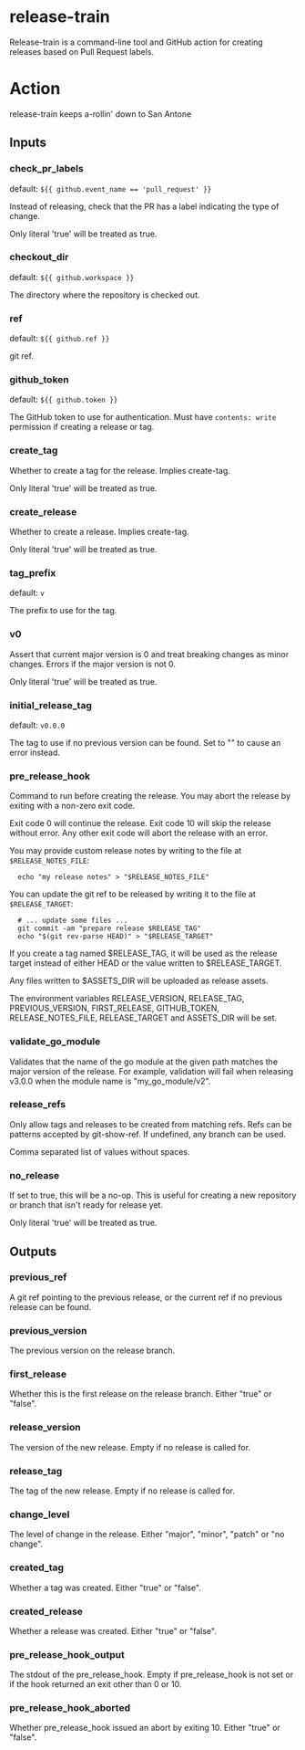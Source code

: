 # release-train

Release-train is a command-line tool and GitHub action for creating releases based on Pull Request labels.

# Action

<!--- everything between the next line and the "end action doc" comment is generated by script/generate --->
<!--- start action doc --->

release-train keeps a-rollin' down to San Antone

## Inputs

### check_pr_labels

default: `${{ github.event_name == 'pull_request' }}`

Instead of releasing, check that the PR has a label indicating the type of change.

Only literal 'true' will be treated as true.

### checkout_dir

default: `${{ github.workspace }}`

The directory where the repository is checked out.

### ref

default: `${{ github.ref }}`

git ref.

### github_token

default: `${{ github.token }}`

The GitHub token to use for authentication. Must have `contents: write` permission if creating a release or tag.

### create_tag

Whether to create a tag for the release. Implies create-tag.

Only literal 'true' will be treated as true.

### create_release

Whether to create a release. Implies create-tag.

Only literal 'true' will be treated as true.

### tag_prefix

default: `v`

The prefix to use for the tag.

### v0

Assert that current major version is 0 and treat breaking changes as minor changes. 
Errors if the major version is not 0.


Only literal 'true' will be treated as true.

### initial_release_tag

default: `v0.0.0`

The tag to use if no previous version can be found. Set to "" to cause an error instead.

### pre_release_hook

Command to run before creating the release. You may abort the release by exiting with a non-zero exit code.

Exit code 0 will continue the release. Exit code 10 will skip the release without error. Any other exit code will
abort the release with an error.

You may provide custom release notes by writing to the file at `$RELEASE_NOTES_FILE`:

```
  echo "my release notes" > "$RELEASE_NOTES_FILE"
```

You can update the git ref to be released by writing it to the file at `$RELEASE_TARGET`:

```
  # ... update some files ...
  git commit -am "prepare release $RELEASE_TAG"
  echo "$(git rev-parse HEAD)" > "$RELEASE_TARGET"
```

If you create a tag named $RELEASE_TAG, it will be used as the release target instead of either HEAD or the value
written to $RELEASE_TARGET.

Any files written to $ASSETS_DIR will be uploaded as release assets.

The environment variables RELEASE_VERSION, RELEASE_TAG, PREVIOUS_VERSION, FIRST_RELEASE, GITHUB_TOKEN,
RELEASE_NOTES_FILE, RELEASE_TARGET and ASSETS_DIR will be set.


### validate_go_module

Validates that the name of the go module at the given path matches the major version of the release. For example,
validation will fail when releasing v3.0.0 when the module name is "my_go_module/v2".


### release_refs

Only allow tags and releases to be created from matching refs. Refs can be patterns accepted by git-show-ref. 
If undefined, any branch can be used.


Comma separated list of values without spaces.

### no_release

If set to true, this will be a no-op. This is useful for creating a new repository or branch that isn't ready for
release yet.

Only literal 'true' will be treated as true.

## Outputs

### previous_ref

A git ref pointing to the previous release, or the current ref if no previous release can be found.

### previous_version

The previous version on the release branch.

### first_release

Whether this is the first release on the release branch. Either "true" or "false".

### release_version

The version of the new release. Empty if no release is called for.

### release_tag

The tag of the new release. Empty if no release is called for.

### change_level

The level of change in the release. Either "major", "minor", "patch" or "no change".

### created_tag

Whether a tag was created. Either "true" or "false".

### created_release

Whether a release was created. Either "true" or "false".

### pre_release_hook_output

The stdout of the pre_release_hook. Empty if pre_release_hook is not set or if the hook returned an exit other than 0 or 10.

### pre_release_hook_aborted

Whether pre_release_hook issued an abort by exiting 10. Either "true" or "false".
<!--- end action doc --->
